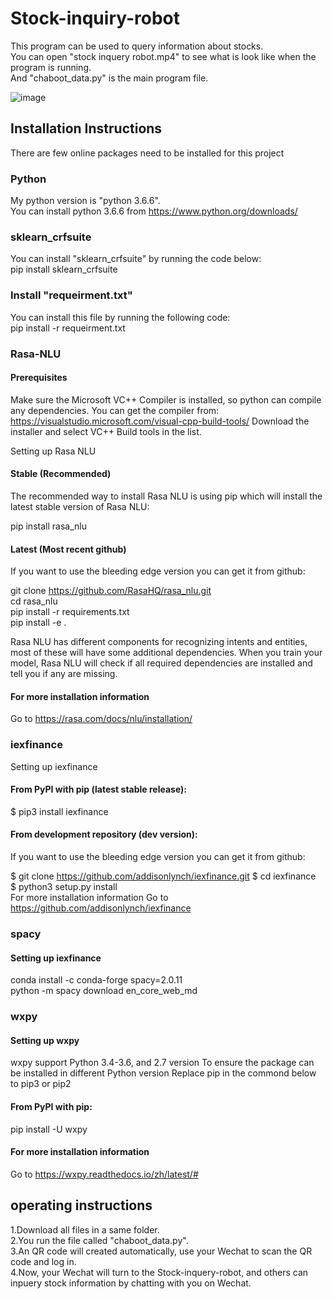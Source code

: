 # Stock-inquiry-robot
This program can be used to query information about stocks.<br>
You can open "stock inquery robot.mp4" to see what is look like when the program is running.<br>
And "chaboot_data.py" is the main program file.<br>

![image](https://github.com/chesschan/Stock-inquiry-robot/blob/master/stock%20inquery%20robot.gif)<br>
## Installation Instructions
There are few online packages need to be installed for this project<br>

### Python
My python version is "python 3.6.6".<br>
You can install python 3.6.6 from https://www.python.org/downloads/<br>

### sklearn_crfsuite
You can install "sklearn_crfsuite" by running the code below:<br>
pip install sklearn_crfsuite<br>

### Install "requeirment.txt"
You can install this file by running the following code:<br>
pip install -r requeirment.txt<br>

### Rasa-NLU
#### Prerequisites
Make sure the Microsoft VC++ Compiler is installed, so python can compile any dependencies. You can get the compiler from: https://visualstudio.microsoft.com/visual-cpp-build-tools/ Download the installer and select VC++ Build tools in the list.<br>

Setting up Rasa NLU<br>

#### Stable (Recommended)
The recommended way to install Rasa NLU is using pip which will install the latest stable version of Rasa NLU:<br>

pip install rasa_nlu<br>
#### Latest (Most recent github)
If you want to use the bleeding edge version you can get it from github:<br>

git clone https://github.com/RasaHQ/rasa_nlu.git<br>
cd rasa_nlu<br>
pip install -r requirements.txt<br>
pip install -e .<br>

Rasa NLU has different components for recognizing intents and entities, most of these will have some additional dependencies. When you train your model, Rasa NLU will check if all required dependencies are installed and tell you if any are missing.<br>

#### For more installation information
Go to https://rasa.com/docs/nlu/installation/<br>

### iexfinance
Setting up iexfinance<br>
#### From PyPI with pip (latest stable release):
$ pip3 install iexfinance<br>
#### From development repository (dev version):
If you want to use the bleeding edge version you can get it from github:<br>

$ git clone https://github.com/addisonlynch/iexfinance.git
$ cd iexfinance<br>
$ python3 setup.py install<br>
For more installation information Go to https://github.com/addisonlynch/iexfinance<br>

### spacy
#### Setting up iexfinance
conda install -c conda-forge spacy=2.0.11<br>
python -m spacy download en_core_web_md<br>
### wxpy
#### Setting up wxpy
wxpy support Python 3.4-3.6, and 2.7 version To ensure the package can be installed in different Python version Replace pip in the commond below to pip3 or pip2<br>

#### From PyPI with pip:
pip install -U wxpy<br>

#### For more installation information
Go to https://wxpy.readthedocs.io/zh/latest/#<br>

## operating instructions
1.Download all files in a same folder.<br>
2.You run the file called "chaboot_data.py".<br> 
3.An QR code will created automatically, use your Wechat to scan the QR code and log in.<br>
4.Now, your Wechat will turn to the Stock-inquery-robot, and others can inpuery stock information by chatting with you on Wechat.
